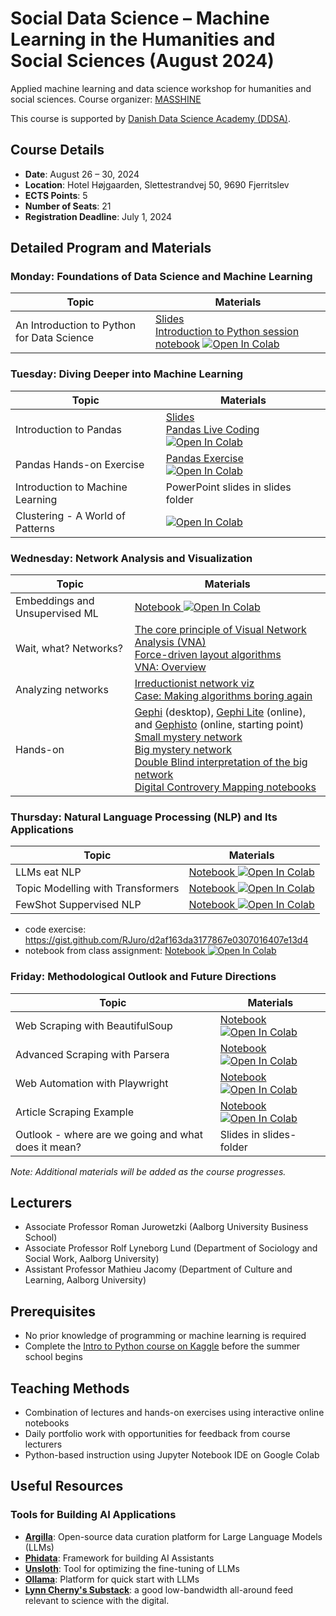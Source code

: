 # Social Data Science – Machine Learning in the Humanities and Social Sciences (August 2024)

Applied machine learning and data science workshop for humanities and social sciences.
Course organizer: [MASSHINE](https://masshine.com)

This course is supported by [Danish Data Science Academy (DDSA)](https://ddsa.dk/).

## Course Details
- **Date**: August 26 – 30, 2024
- **Location**: Hotel Højgaarden, Slettestrandvej 50, 9690 Fjerritslev
- **ECTS Points**: 5
- **Number of Seats**: 21
- **Registration Deadline**: July 1, 2024

## Detailed Program and Materials

### Monday: Foundations of Data Science and Machine Learning

| Topic | Materials |
|-------|-----------|
| An Introduction to Python for Data Science | [Slides](https://github.com/CALDISS-AAU/sds-ss-2024/releases/download/intro-slides/python-intro_slides.slides.html) <br> [Introduction to Python session notebook](https://github.com/CALDISS-AAU/sds-ss-2024/blob/master/notebook/python_intro_session_notebook.ipynb) [![Open In Colab](https://colab.research.google.com/assets/colab-badge.svg)](https://colab.research.google.com/github/CALDISS-AAU/sds-ss-2024/blob/master/notebook/python_intro_session_notebook.ipynb) |

### Tuesday: Diving Deeper into Machine Learning

| Topic | Materials |
|-------|-----------|
| Introduction to Pandas | [Slides](https://github.com/CALDISS-AAU/sds-ss-2024/releases/download/pandas-slides/intro-pandas_slides.html) <br> [Pandas Live Coding](https://github.com/CALDISS-AAU/sds-ss-2024/blob/master/notebook/intro-pandas_live-coding.ipynb) [![Open In Colab](https://colab.research.google.com/assets/colab-badge.svg)](https://colab.research.google.com/github/CALDISS-AAU/sds-ss-2024/blob/master/notebook/intro-pandas_live-coding.ipynb) |
| Pandas Hands-on Exercise | [Pandas Exercise](https://github.com/CALDISS-AAU/sds-ss-2024/blob/master/notebook/pandas_hands-on.ipynb) [![Open In Colab](https://colab.research.google.com/assets/colab-badge.svg)](https://colab.research.google.com/github/CALDISS-AAU/sds-ss-2024/blob/master/notebook/pandas_hands-on.ipynb) |
| Introduction to Machine Learning| PowerPoint slides in slides folder |
| Clustering - A World of Patterns | [![Open In Colab](https://colab.research.google.com/assets/colab-badge.svg)](https://colab.research.google.com/drive/1U8aCESnUi_ibbkAWHJRrDy5y29YnQdvS#scrollTo=ZZo_7XUfFyxH) |

### Wednesday: Network Analysis and Visualization

| Topic | Materials |
|-------|-----------|
|Embeddings and Unsupervised ML | [Notebook ![Open In Colab](https://colab.research.google.com/assets/colab-badge.svg)](https://colab.research.google.com/github/CALDISS-AAU/sds-ss-2024/blob/master/notebook/tues_UML_dim_reduction_RJ.ipynb) |
| Wait, what? Networks? | [The core principle of Visual Network Analysis (VNA)](https://drive.google.com/file/d/1W-HR_DLCDABKLVYoY4OZ4qiyxZWWpAsV/view?usp=drive_link) <br> [Force-driven layout algorithms](https://drive.google.com/file/d/1Ne7sYHYeRpKAXOS7MJrvUbEFElEaWeSk/view?usp=drive_link) <br> [VNA: Overview](https://drive.google.com/file/d/1YBs-s1e6-cfZVj5mDUd743sdLxgm8FLV/view?usp=drive_link) |
| Analyzing networks | [Irreductionist network viz](https://drive.google.com/file/d/1H9loZV5X5fPKI3lN8lC99ygqT-18V1Sb/view?usp=drive_link) <br> [Case: Making algorithms boring again](https://docs.google.com/presentation/d/1WOV50-0A5ATyK1yCACEMgydE4X5j1m0N4GvFCcmN_WE/edit?usp=drive_link) |
| Hands-on | [Gephi](https://gephi.org/) (desktop), [Gephi Lite](https://gephi.org/gephi-lite/) (online), and [Gephisto](https://jacomyma.github.io/gephisto/) (online, starting point) <br> [Small mystery network](https://drive.google.com/file/d/1hHMndLKDrpXl5SSH4COrOLHbdxREu1H6/view?usp=drive_link) <br> [Big mystery network](https://drive.google.com/file/d/17m4e4ysnGX3EU6a8jby0DKvw_D-LMNDT/view?usp=drive_link) <br> [Double Blind interpretation of the big network](https://intersubjective-networks.github.io/dh2022/) <br> [Digital Controvery Mapping notebooks](https://jacomyma.github.io/mapping-controversies/nb/)|

### Thursday: Natural Language Processing (NLP) and Its Applications

| Topic | Materials |
|-------|-----------|
| LLMs eat NLP | [Notebook ![Open In Colab](https://colab.research.google.com/assets/colab-badge.svg)](https://colab.research.google.com/github/CALDISS-AAU/sds-ss-2024/blob/master/notebook/01_intro_LLM_structure_ss24.ipynb) |
| Topic Modelling with Transformers | [Notebook ![Open In Colab](https://colab.research.google.com/assets/colab-badge.svg)](https://colab.research.google.com/github/CALDISS-AAU/sds-ss-2024/blob/master/notebook/TMOpenAITogether_summerschool24.ipynb) |
| FewShot Suppervised NLP | [Notebook ![Open In Colab](https://colab.research.google.com/assets/colab-badge.svg)](https://colab.research.google.com/github/CALDISS-AAU/sds-ss-2024/blob/master/notebook/Classifier_setfit_LLM.ipynb) |

- code exercise: https://gist.github.com/RJuro/d2af163da3177867e0307016407e13d4
- notebook from class assignment: [Notebook ![Open In Colab](https://colab.research.google.com/assets/colab-badge.svg)](https://colab.research.google.com/github/CALDISS-AAU/sds-ss-2024/blob/master/notebook/thursday-assignment-loop-ss24.ipynb)

### Friday: Methodological Outlook and Future Directions

| Topic | Materials |
|-------|-----------|
| Web Scraping with BeautifulSoup | [Notebook ![Open In Colab](https://colab.research.google.com/assets/colab-badge.svg)](https://colab.research.google.com/github/CALDISS-AAU/sds-ss-2024/blob/master/notebook/Scraping_wired_simple_ss24.ipynb) |
| Advanced Scraping with Parsera | [Notebook ![Open In Colab](https://colab.research.google.com/assets/colab-badge.svg)](https://colab.research.google.com/github/CALDISS-AAU/sds-ss-2024/blob/master/notebook/Parsera_SS24.ipynb) |
| Web Automation with Playwright | [Notebook ![Open In Colab](https://colab.research.google.com/assets/colab-badge.svg)](https://colab.research.google.com/github/CALDISS-AAU/sds-ss-2024/blob/master/notebook/Playwright_ss24.ipynb) |
| Article Scraping Example | [Notebook ![Open In Colab](https://colab.research.google.com/assets/colab-badge.svg)](https://colab.research.google.com/github/CALDISS-AAU/sds-ss-2024/blob/master/notebook/1_article_scraping_ss24.ipynb) |
| Outlook - where are we going and what does it mean? | Slides in slides-folder |

*Note: Additional materials will be added as the course progresses.*

## Lecturers
- Associate Professor Roman Jurowetzki (Aalborg University Business School)
- Associate Professor Rolf Lyneborg Lund (Department of Sociology and Social Work, Aalborg University)
- Assistant Professor Mathieu Jacomy (Department of Culture and Learning, Aalborg University)

## Prerequisites
- No prior knowledge of programming or machine learning is required
- Complete the [Intro to Python course on Kaggle](https://www.kaggle.com/learn/python) before the summer school begins

## Teaching Methods
- Combination of lectures and hands-on exercises using interactive online notebooks
- Daily portfolio work with opportunities for feedback from course lecturers
- Python-based instruction using Jupyter Notebook IDE on Google Colab

## Useful Resources

### Tools for Building AI Applications

- **[Argilla](https://argilla.io/)**: Open-source data curation platform for Large Language Models (LLMs)
- **[Phidata](https://www.phidata.com/)**: Framework for building AI Assistants
- **[Unsloth](https://unsloth.ai/)**: Tool for optimizing the fine-tuning of LLMs
- **[Ollama](https://ollama.com)**: Platform for quick start with LLMs
- **[Lynn Cherny's Substack](https://substack.com/@arnicas)**: a good low-bandwidth all-around feed relevant to science with the digital.
